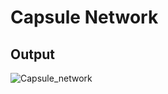 # Capsule Network

## Output 

![Capsule_network](https://user-images.githubusercontent.com/29531232/75896410-107fc580-5e5d-11ea-82df-584f04062927.jpg)

